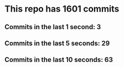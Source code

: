 # This repo has 1601 commits

## Commits in the last 1 second: 3
## Commits in the last 5 seconds: 29
## Commits in the last 10 seconds: 63
